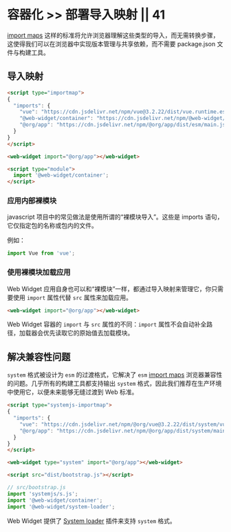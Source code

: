 # 容器化 >> 部署导入映射 || 41

[import maps](https://github.com/WICG/import-maps) 这样的标准将允许浏览器理解这些类型的导入，而无需转换步骤，这使得我们可以在浏览器中实现版本管理与共享依赖，而不需要 package.json 文件与构建工具。

## 导入映射

```html
<script type="importmap">
{
  "imports": {
    "vue": "https://cdn.jsdelivr.net/npm/vue@3.2.22/dist/vue.runtime.esm-browser.prod.js",
    "@web-widget/container": "https://cdn.jsdelivr.net/npm/@web-widget/container/dist/esm/main.js",
    "@org/app": "https://cdn.jsdelivr.net/npm/@org/app/dist/esm/main.js"
  }
}
</script>

<web-widget import="@org/app"></web-widget>

<script type="module">
  import '@web-widget/container';
</script>
```

### 应用内部裸模块

javascript 项目中的常见做法是使用所谓的“裸模块导入”。这些是 imports 语句，它仅指定包的名称或包内的文件。

例如：

```js
import Vue from 'vue';
```

### 使用裸模块加载应用

Web Widget 应用自身也可以和“裸模块”一样，都通过导入映射来管理它，你只需要使用 `import` 属性代替 `src` 属性来加载应用。

```html
<web-widget import="@org/app"></web-widget>
```

Web Widget 容器的 `import` 与 `src` 属性的不同：`import` 属性不会自动补全路径，加载器会优先读取它的原始值去加载模块。

## 解决兼容性问题

`system` 格式被设计为 `esm` 的过渡格式，它解决了 `esm` [import maps](https://github.com/WICG/import-maps) 浏览器兼容性的问题。几乎所有的构建工具都支持输出 `system` 格式，因此我们推荐在生产环境中使用它，以便未来能够无缝过渡到 Web 标准。

```html
<script type="systemjs-importmap">
{
  "imports": {
    "vue": "https://cdn.jsdelivr.net/npm/@org/vue@3.2.22/dist/system/vue.runtime.browser.prod.js",
    "@org/app": "https://cdn.jsdelivr.net/npm/@org/app/dist/system/main.js"
  }
}
</script>

<web-widget type="system" import="@org/app"></web-widget>

<script src="dist/bootstrap.js"></script>
```

```js
// src/bootstrap.js
import 'systemjs/s.js';
import '@web-widget/container';
import '@web-widget/system-loader';
```

Web Widget 提供了 [System loader](../../docs/container/plugins/system-loader.md) 插件来支持 `system` 格式。

